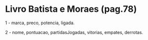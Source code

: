 # Livro Batista e Moraes (pag.78)

1 - marca, preco, potencia, ligada.

2 - nome, pontuacao, partidasJogadas, vitorias, empates, derrotas.
